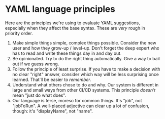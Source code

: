 # YAML language principles

Here are the principles we're using to evaluate YAML suggestions, especially when they affect the base syntax.
These are *very* rough in priority order.

1. Make simple things simple, complex things possible.
Consider the new user and how they grow-up / level-up.
Don't forget the deep expert who has to read and write these things day in and day out.
2. Be opinionated.
Try to do the right thing automatically.
Give a way to bail out if we guess wrong.
3. Follow the principle of least surprise.
If you have to make a decision with no clear "right" answer, consider which way will be less surprising once learned.
That'll be easier to *remember*.
4. Understand what others chose to do and why.
Our system is different in large and small ways from other CI/CD systems.
This principle *doesn't* mean "just do what <X> does".
5. Our language is terse, moreso for common things.
It's "job", not "jobToRun".
A well-placed adjective can clear up a lot of confusion, though: it's "displayName", not "name".
